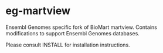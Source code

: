 eg-martview
===========

Ensembl Genomes specific fork of BioMart martview. Contains modifications to support Ensembl Genomes databases.

Please consult INSTALL for installation instructions.